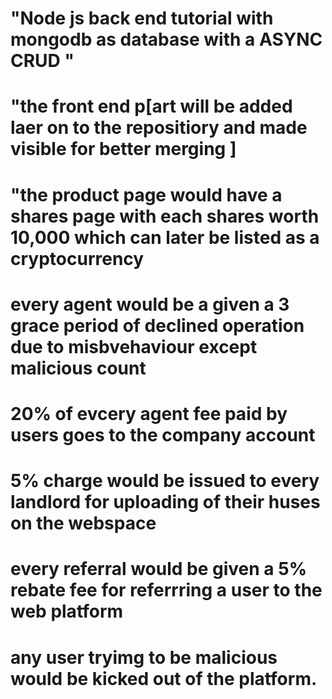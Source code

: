 # "Node js back end tutorial with mongodb as database with a ASYNC CRUD "

# "the front end p[art will be added laer on to the repositiory and made visible for better merging ]

# "the product page would have a shares page with each shares worth 10,000 which can later be listed as a cryptocurrency

# every agent would be a given a 3 grace period of declined operation due to misbvehaviour except malicious count

# 20% of evcery agent fee paid by users goes to the company account

# 5% charge would be issued to every landlord for uploading of their huses on the webspace

# every referral would be given a 5% rebate fee for referrring a user to the web platform

# any user tryimg to be malicious would be kicked out of the platform. 